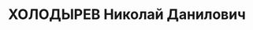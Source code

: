 ---
title: ХОЛОДЫРЕВ Николай Данилович
description: 'Род. в 1890. Проживал: г. Оренбург. Слесарь обозостроительный завод

  Приговор: ВК ВС СССР, 01.02.1938 – ВМН.

  Реабилитирован 09.08.1957'
---